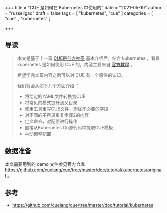 +++
title = "CUE 是如何在 Kubernetes 中使用的"
date = "2021-05-10"
author = "russellgao"
draft = false
tags = [
    "kubernetes",
    "cue" 
]
categories = [
    "cue" ,
    "kubernetes"
]

+++

## 导读
> 本文是基于上一篇 [CUE是何方神圣](https://russellgao.cn/cue-intro/) 基本介绍后，结合 kubernetes ，看看 kubernetes 是如何使用 CUE 的，内容主要来自 [官方教程](https://github.com/cuelang/cue/tree/master/doc/tutorial/kubernetes) 。
>
> 希望学完本篇内容之后可以对 CUE 有一个感性的认知。
>
> 我们将会从如下几个方面介绍 ：
>- 将给定的YAML文件转换为CUE
>- 将常见的模式提升到父目录
>- 使用工具重写CUE文件，删除不必要的字段
>- 对不同的子目录重复步骤2的内容
>- 定义命令，对配置进行操作
>- 直接从Kubernetes Go源代码中提取CUE模板
>- 手动调整配置
>

## 数据准备
本文需要用到的 demo 文件参见官方仓库 https://github.com/cuelang/cue/tree/master/doc/tutorial/kubernetes/original 。

## 参考
- https://github.com/cuelang/cue/tree/master/doc/tutorial/kubernetes

